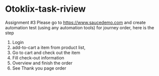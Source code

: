 # Otoklix-task-riview
Assignment #3
Please go to https://www.saucedemo.com and create automation test (using any
automation tools) for journey order, here is the step
1. Login
2. add-to-cart a item from product list,
3. Go to cart and check out the item
4. Fill check-out information
5. Overview and finish the order
6. See Thank you page order
